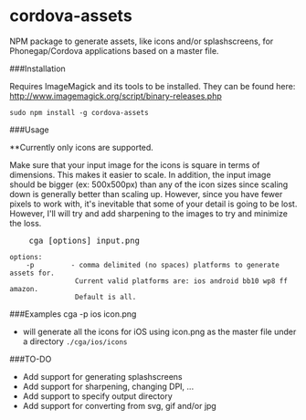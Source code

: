cordova-assets
===============

NPM package to generate assets, like icons and/or splashscreens, for Phonegap/Cordova applications based on a master file.

###Installation

Requires ImageMagick and its tools to be installed. They can be found here:  <http://www.imagemagick.org/script/binary-releases.php>


`sudo npm install -g cordova-assets`


###Usage

**Currently only icons are supported.

Make sure that your input image for the icons is square in terms of dimensions. This makes it easier to scale.  In addition, the input image should be bigger (ex: 500x500px) than any of the icon sizes since scaling down is generally better than scaling up. However, since you have fewer pixels to work with, it's inevitable that some of your detail is going to be lost. However, I'll will try and add sharpening to the images to try and minimize the loss.

<pre>
    cga [options] input.png
</pre>

```
options:
    -p         - comma delimited (no spaces) platforms to generate assets for.
                Current valid platforms are: ios android bb10 wp8 ff amazon.
                Default is all.
```

###Examples
cga -p ios icon.png

- will generate all the icons for iOS using icon.png as the master file under a directory `./cga/ios/icons`


###TO-DO

- Add support for generating splashscreens
- Add support for sharpening, changing DPI, ...
- Add support to specify output directory
- Add support for converting from svg, gif and/or jpg